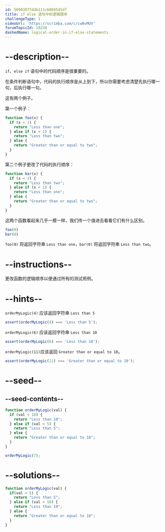 ```yaml
---
id: 5690307fddb111c6084545d7
title: if else 语句中的逻辑顺序
challengeType: 1
videoUrl: 'https://scrimba.com/c/cwNvMUV'
forumTopicId: 18228
dashedName: logical-order-in-if-else-statements
---
```


# --description--

`if`、`else if` 语句中的代码顺序是很重要的。

在条件判断语句中，代码的执行顺序是从上到下，所以你需要考虑清楚先执行哪一句，后执行哪一句。

这有两个例子。

第一个例子：

```js
function foo(x) {
  if (x < 1) {
    return "Less than one";
  } else if (x < 2) {
    return "Less than two";
  } else {
    return "Greater than or equal to two";
  }
}
```

第二个例子更改了代码的执行顺序：

```js
function bar(x) {
  if (x < 2) {
    return "Less than two";
  } else if (x < 1) {
    return "Less than one";
  } else {
    return "Greater than or equal to two";
  }
}
```

这两个函数看起来几乎一模一样，我们传一个值进去看看它们有什么区别。

```js
foo(0)
bar(0)
```

`foo(0)` 将返回字符串 `Less than one`，`bar(0)` 将返回字符串 `Less than two`。

# --instructions--

更改函数的逻辑顺序以便通过所有的测试用例。

# --hints--

`orderMyLogic(4)` 应该返回字符串 `Less than 5`

```js
assert(orderMyLogic(4) === 'Less than 5');
```

`orderMyLogic(6)` 应该返回字符串 `Less than 10`

```js
assert(orderMyLogic(6) === 'Less than 10');
```

`orderMyLogic(11)`应该返回 `Greater than or equal to 10`。

```js
assert(orderMyLogic(11) === 'Greater than or equal to 10');
```

# --seed--

## --seed-contents--

```js
function orderMyLogic(val) {
  if (val < 10) {
    return "Less than 10";
  } else if (val < 5) {
    return "Less than 5";
  } else {
    return "Greater than or equal to 10";
  }
}

orderMyLogic(7);
```

# --solutions--

```js
function orderMyLogic(val) {
  if(val < 5) {
    return "Less than 5";
  } else if (val < 10) {
    return "Less than 10";
  } else {
    return "Greater than or equal to 10";
  }
}
```
